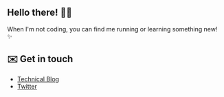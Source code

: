 ## Hello there! 👋🏿  
When I'm not coding, you can find me running or learning something new! ✨

## ✉️  Get in touch
- [Technical Blog](https://www.dev.to/mctraore)  
- [Twitter](https://www.twitter.com/mctraore_)  

